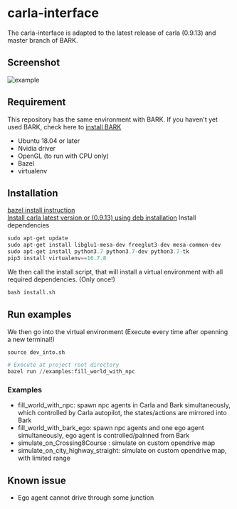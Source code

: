 # carla-interface
The carla-interface is adapted to the latest release of carla (0.9.13) and master branch of BARK.
## Screenshot

![example](https://github.com/bark-simulator/carla-interface/blob/master/doc/npc_example.png)

## Requirement
This repository has the same environment with BARK. If you haven't yet used BARK, check here to [install BARK](https://github.com/bark-simulator/bark/blob/master/docs/source/installation.md)
- Ubuntu 18.04 or later
- Nvidia driver
- OpenGL (to run with CPU only)
- Bazel 
- virtualenv

## Installation
[bazel install instruction](https://docs.bazel.build/versions/master/install-ubuntu.html)\
[Install carla latest version or (0.9.13) using deb installation](https://carla.readthedocs.io/en/latest/start_quickstart/#a-debian-carla-installation)
Install dependencies
```python
sudo apt-get update
sudo apt-get install libglu1-mesa-dev freeglut3-dev mesa-common-dev
sudo apt-get install python3.7 python3.7-dev python3.7-tk
pip3 install virtualenv==16.7.8 
```

We then call the install script, that will install a virtual environment with all required dependencies. (Only once!)
```python
bash install.sh
```

## Run examples
We then go into the virtual environment (Execute every time after openning a new terminal!)
```python
source dev_into.sh
```

```python
# Execute at project root directory
bazel run //examples:fill_world_with_npc
```

### Examples
- fill_world_with_npc: spawn npc agents in Carla and Bark simultaneously, which controlled by Carla autopilot, the states/actions are mirrored into Bark
- fill_world_with_bark_ego: spawn npc agents and one ego agent simultaneously, ego agent is controlled/palnned from Bark
- simulate_on_Crossing8Course : simulate on custom opendrive map
- simulate_on_city_highway_straight: simulate on custom opendrive map, with limited range

## Known issue
- Ego agent cannot drive through some junction
